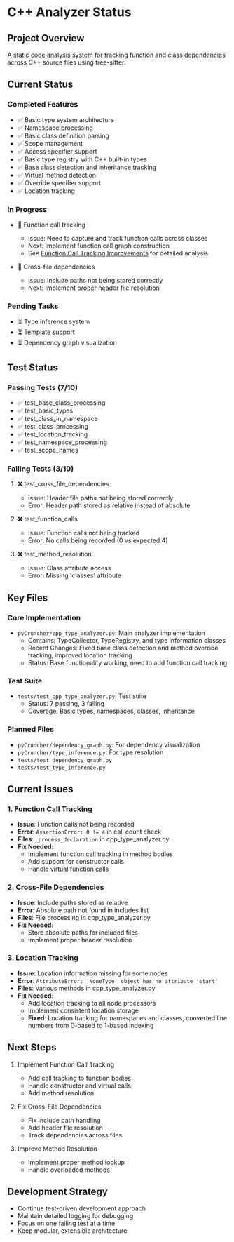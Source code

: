 # C++ Analyzer Status

## Project Overview
A static code analysis system for tracking function and class dependencies across C++ source files using tree-sitter.

## Current Status

### Completed Features
- ✅ Basic type system architecture
- ✅ Namespace processing
- ✅ Basic class definition parsing
- ✅ Scope management
- ✅ Access specifier support
- ✅ Basic type registry with C++ built-in types
- ✅ Base class detection and inheritance tracking
- ✅ Virtual method detection
- ✅ Override specifier support
- ✅ Location tracking

### In Progress
- 🔄 Function call tracking
  - Issue: Need to capture and track function calls across classes
  - Next: Implement function call graph construction
  - See [Function Call Tracking Improvements](function_call_tracking_improvements.md) for detailed analysis

- 🔄 Cross-file dependencies
  - Issue: Include paths not being stored correctly
  - Next: Implement proper header file resolution

### Pending Tasks
- ⏳ Type inference system
- ⏳ Template support
- ⏳ Dependency graph visualization

## Test Status

### Passing Tests (7/10)
- ✅ test_base_class_processing
- ✅ test_basic_types
- ✅ test_class_in_namespace
- ✅ test_class_processing
- ✅ test_location_tracking
- ✅ test_namespace_processing
- ✅ test_scope_names

### Failing Tests (3/10)
1. ❌ test_cross_file_dependencies
   - Issue: Header file paths not being stored correctly
   - Error: Header path stored as relative instead of absolute

2. ❌ test_function_calls
   - Issue: Function calls not being tracked
   - Error: No calls being recorded (0 vs expected 4)

3. ❌ test_method_resolution
   - Issue: Class attribute access
   - Error: Missing 'classes' attribute

## Key Files

### Core Implementation
- `pyCruncher/cpp_type_analyzer.py`: Main analyzer implementation
  - Contains: TypeCollector, TypeRegistry, and type information classes
  - Recent Changes: Fixed base class detection and method override tracking, improved location tracking
  - Status: Base functionality working, need to add function call tracking

### Test Suite
- `tests/test_cpp_type_analyzer.py`: Test suite
  - Status: 7 passing, 3 failing
  - Coverage: Basic types, namespaces, classes, inheritance

### Planned Files
- `pyCruncher/dependency_graph.py`: For dependency visualization
- `pyCruncher/type_inference.py`: For type resolution
- `tests/test_dependency_graph.py`
- `tests/test_type_inference.py`

## Current Issues

### 1. Function Call Tracking
- **Issue**: Function calls not being recorded
- **Error**: `AssertionError: 0 != 4` in call count check
- **Files**: `_process_declaration` in cpp_type_analyzer.py
- **Fix Needed**: 
  - Implement function call tracking in method bodies
  - Add support for constructor calls
  - Handle virtual function calls

### 2. Cross-File Dependencies
- **Issue**: Include paths stored as relative
- **Error**: Absolute path not found in includes list
- **Files**: File processing in cpp_type_analyzer.py
- **Fix Needed**:
  - Store absolute paths for included files
  - Implement proper header resolution

### 3. Location Tracking
- **Issue**: Location information missing for some nodes
- **Error**: `AttributeError: 'NoneType' object has no attribute 'start'`
- **Files**: Various methods in cpp_type_analyzer.py
- **Fix Needed**:
  - Add location tracking to all node processors
  - Implement consistent location storage
  - **Fixed**: Location tracking for namespaces and classes, converted line numbers from 0-based to 1-based indexing

## Next Steps

1. Implement Function Call Tracking
   - Add call tracking to function bodies
   - Handle constructor and virtual calls
   - Add method resolution

2. Fix Cross-File Dependencies
   - Fix include path handling
   - Add header file resolution
   - Track dependencies across files

3. Improve Method Resolution
   - Implement proper method lookup
   - Handle overloaded methods

## Development Strategy
- Continue test-driven development approach
- Maintain detailed logging for debugging
- Focus on one failing test at a time
- Keep modular, extensible architecture
